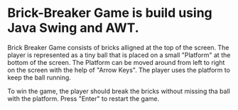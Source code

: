 # Brick-Breaker Game is build using Java Swing and AWT.
Brick Breaker Game consists of bricks alligned at the top of the screen.
The player is represented as a tiny ball that is placed on a small "Platform" at the bottom of the screen.
The Platform can be moved around from left to right on the screen with the help of "Arrow Keys".
The player uses the platform to keep the ball running.

To win the game, the player should break the bricks without missing tha ball with the platform.
Press "Enter" to restart the game.
